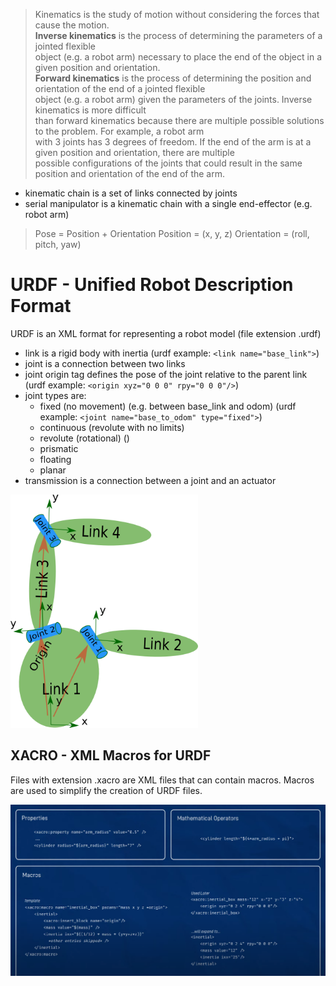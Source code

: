 > Kinematics is the study of motion without considering the forces that cause the motion.  
> **Inverse kinematics** is the process of determining the parameters of a jointed flexible  
> object (e.g. a robot arm) necessary to place the end of the object in a given position and orientation.  
> **Forward kinematics** is the process of determining the position and orientation of the end of a jointed flexible  
> object (e.g. a robot arm) given the parameters of the joints. Inverse kinematics is more difficult  
> than forward kinematics because there are multiple possible solutions to the problem. For example, a robot arm  
> with 3 joints has 3 degrees of freedom. If the end of the arm is at a given position and orientation, there are multiple  
> possible configurations of the joints that could result in the same position and orientation of the end of the arm.  

- kinematic chain is a set of links connected by joints
- serial manipulator is a kinematic chain with a single end-effector (e.g. robot arm)

> Pose = Position + Orientation 
> Position = (x, y, z)
> Orientation = (roll, pitch, yaw)

# URDF - Unified Robot Description Format
URDF is an XML format for representing a robot model (file extension .urdf)

- link is a rigid body with inertia (urdf example: `<link name="base_link">`)
- joint is a connection between two links
- joint origin tag defines the pose of the joint relative to the parent link (urdf example: `<origin xyz="0 0 0" rpy="0 0 0"/>`)
- joint types are:
  - fixed (no movement) (e.g. between base_link and odom) (urdf example: `<joint name="base_to_odom" type="fixed">`)
  - continuous (revolute with no limits)
  - revolute (rotational) ()
  - prismatic
  - floating
  - planar
- transmission is a connection between a joint and an actuator

<img src="images/links_and_joints.png" alt="Links and joints" width="300">


## XACRO - XML Macros for URDF
Files with extension .xacro are XML files that can contain macros. Macros are used to simplify the creation of URDF files.

<!-- ![Alt Text](images/xacro_macros.png) -->
<img src="images/xacro_macros.png" alt="Alt Text" width="1000">